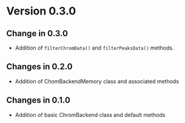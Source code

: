 # Version 0.3.0

## Change in 0.3.0
- Addition of `filterChromData()` and `filterPeaksData()` methods.

## Changes in 0.2.0
- Addition of ChomBackendMemory class and associated methods 

## Changes in 0.1.0
- Addition of basic ChromBackend class and default methods 
